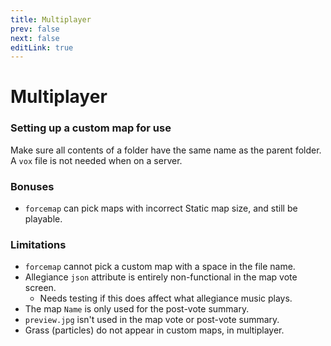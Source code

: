 ```yaml
---
title: Multiplayer
prev: false
next: false
editLink: true
---
```


# Multiplayer

### Setting up a custom map for use
Make sure all contents of a folder have the same name as the parent folder. A `vox` file is not needed when on a server.

### Bonuses
- `forcemap` can pick maps with incorrect Static map size, and still be playable.

### Limitations
* `forcemap` cannot pick a custom map with a space in the file name.
* Allegiance `json` attribute is entirely non-functional in the map vote screen.
  * Needs testing if this does affect what allegiance music plays.
* The map `Name` is only used for the post-vote summary.
* `preview.jpg` isn't used in the map vote or post-vote summary.
* Grass (particles) do not appear in custom maps, in multiplayer.